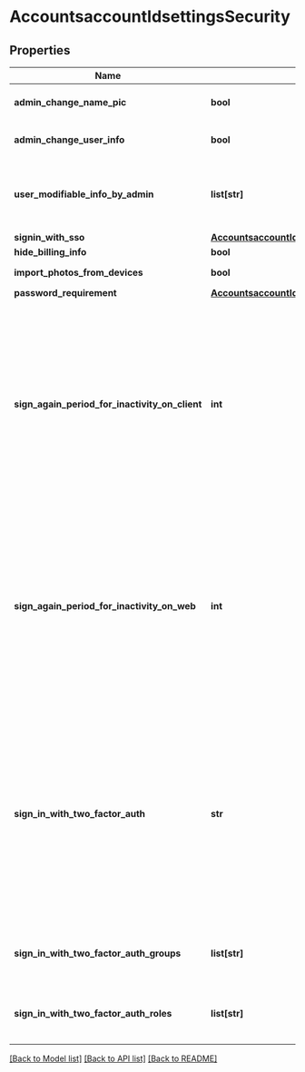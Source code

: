 # AccountsaccountIdsettingsSecurity

## Properties
Name | Type | Description | Notes
------------ | ------------- | ------------- | -------------
**admin_change_name_pic** | **bool** | Whether to only allow account administrators to change a user&#x27;s picture. | [optional] 
**admin_change_user_info** | **bool** | Whether to only allow account administrators to change a user&#x27;s information. | [optional] 
**user_modifiable_info_by_admin** | **list[str]** | If the &#x60;admin_change_user_info&#x60; value is &#x60;true&#x60;, the list of the types of user information that only the account administrators can modify.  * &#x60;name&#x60;  * &#x60;profile_picture&#x60;  * &#x60;sign_in_email&#x60;  * &#x60;host_key&#x60; | [optional] 
**signin_with_sso** | [**AccountsaccountIdsettingsSecuritySigninWithSso**](AccountsaccountIdsettingsSecuritySigninWithSso.md) |  | [optional] 
**hide_billing_info** | **bool** | Hide billing information. | [optional] 
**import_photos_from_devices** | **bool** | Allow users to import photos from a photo library on a  device. | [optional] 
**password_requirement** | [**AccountsaccountIdsettingsSecurityPasswordRequirement**](AccountsaccountIdsettingsSecurityPasswordRequirement.md) |  | [optional] 
**sign_again_period_for_inactivity_on_client** | **int** | Settings for user sign-in interval requirements after a period of inactivity. If enabled, this setting forces automatic logout of Zoom client app users after a set amount of time.       If this setting is disabled, the value of this field will be &#x60;0&#x60;. If the setting is enabled, the value of this field will indicate the **period of inactivity** in minutes after which, an inactive user will be automatically logged out of the Zoom client. The inactivity-period value can be one of these options.      &#x60;5&#x60;: 5 minutes     &#x60;10&#x60;: 10 minutes     &#x60;15&#x60;: 15 minutes     &#x60;30&#x60;: 30 minutes     &#x60;45&#x60;: 45 minutes     &#x60;60&#x60;: 60 minutes     &#x60;90&#x60;: 90 minutes     &#x60;120&#x60;: 120 minutes  | [optional] 
**sign_again_period_for_inactivity_on_web** | **int** | Settings for user sign-in interval requirements after a period of inactivity. If enabled, this setting forces automatic logout of Zoom web portal users after a set amount of time.       If this setting is disabled, the value of this field is &#x60;0&#x60;. If the setting is enabled, the value of this field indicates the **period of inactivity** in minutes, after which an inactive user will be automatically logged out of the Zoom web portal. The inactivity-period value can be one of these options.      &#x60;5&#x60;: 5 minutes     &#x60;10&#x60;: 10 minutes     &#x60;15&#x60;: 15 minutes     &#x60;30&#x60;: 30 minutes     &#x60;60&#x60;: 60 minutes     &#x60;120&#x60;: 120 minutes         | [optional] 
**sign_in_with_two_factor_auth** | **str** | Settings for 2FA( [two factor authentication](https://support.zoom.us/hc/en-us/articles/360038247071) ). &#x60;all&#x60;: Two factor authentication will be enabled for all users in the account.     &#x60;none&#x60;: Two factor authentication is disabled.     &#x60;group&#x60;: Two factor authentication will be enabled for users belonging to specific groups. If 2FA is enabled for certain groups, the group IDs of the group(s) will be provided in the &#x60;sign_in_with_two_factor_auth_groups&#x60; field.     &#x60;role&#x60;: Two factor authentication will be enabled only for users assigned with specific roles in the account. If 2FA is enabled for specific roles, the role IDs will be provided in the &#x60;sign_in_with_two_factor_auth_roles&#x60; field.  | [optional] 
**sign_in_with_two_factor_auth_groups** | **list[str]** | This field contains group IDs of groups that have 2FA enabled. This field is only returned if the value of &#x60;sign_in_with_two_factor_auth&#x60; is &#x60;group&#x60; | [optional] 
**sign_in_with_two_factor_auth_roles** | **list[str]** | This field contains role IDs of roles that have 2FA enabled. This field is only returned if the value of &#x60;sign_in_with_two_factor_auth&#x60; is &#x60;role&#x60;. | [optional] 

[[Back to Model list]](../README.md#documentation-for-models) [[Back to API list]](../README.md#documentation-for-api-endpoints) [[Back to README]](../README.md)

